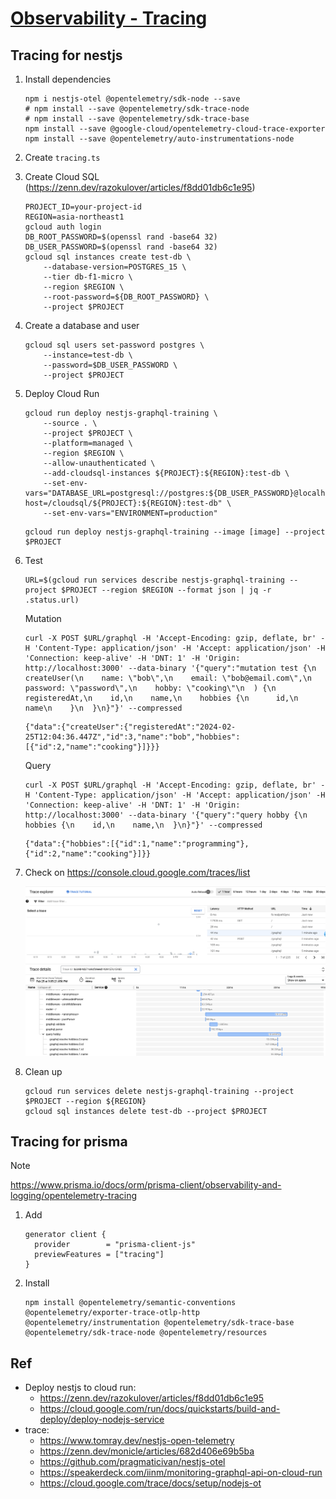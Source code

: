 # [Observability - Tracing](https://github.com/nakamasato/nest-graphql-training/pull/426)

## Tracing for nestjs

1. Install dependencies
    ```
    npm i nestjs-otel @opentelemetry/sdk-node --save
    # npm install --save @opentelemetry/sdk-trace-node
    # npm install --save @opentelemetry/sdk-trace-base
    npm install --save @google-cloud/opentelemetry-cloud-trace-exporter
    npm install --save @opentelemetry/auto-instrumentations-node
    ```
1. Create `tracing.ts`

1. Create Cloud SQL (https://zenn.dev/razokulover/articles/f8dd01db6c1e95)

    ```
    PROJECT_ID=your-project-id
    REGION=asia-northeast1
    gcloud auth login
    DB_ROOT_PASSWORD=$(openssl rand -base64 32)
    DB_USER_PASSWORD=$(openssl rand -base64 32)
    gcloud sql instances create test-db \
        --database-version=POSTGRES_15 \
        --tier db-f1-micro \
        --region $REGION \
        --root-password=${DB_ROOT_PASSWORD} \
        --project $PROJECT
    ```

1. Create a database and user

    ```
    gcloud sql users set-password postgres \
        --instance=test-db \
        --password=$DB_USER_PASSWORD \
        --project $PROJECT
    ```

1. Deploy Cloud Run

    ```
    gcloud run deploy nestjs-graphql-training \
        --source . \
        --project $PROJECT \
        --platform=managed \
        --region $REGION \
        --allow-unauthenticated \
        --add-cloudsql-instances ${PROJECT}:${REGION}:test-db \
        --set-env-vars="DATABASE_URL=postgresql://postgres:${DB_USER_PASSWORD}@localhost:5432/postgres?host=/cloudsql/${PROJECT}:${REGION}:test-db" \
        --set-env-vars="ENVIRONMENT=production"
    ```

    ```
    gcloud run deploy nestjs-graphql-training --image [image] --project $PROJECT
    ```

1. Test

    ```
    URL=$(gcloud run services describe nestjs-graphql-training --project $PROJECT --region $REGION --format json | jq -r .status.url)
    ```

    Mutation

    ```
    curl -X POST $URL/graphql -H 'Accept-Encoding: gzip, deflate, br' -H 'Content-Type: application/json' -H 'Accept: application/json' -H 'Connection: keep-alive' -H 'DNT: 1' -H 'Origin: http://localhost:3000' --data-binary '{"query":"mutation test {\n  createUser(\n    name: \"bob\",\n    email: \"bob@email.com\",\n    password: \"password\",\n    hobby: \"cooking\"\n  ) {\n    registeredAt,\n    id,\n    name,\n    hobbies {\n      id,\n      name\n    }\n  }\n}"}' --compressed
    ```
    ```
    {"data":{"createUser":{"registeredAt":"2024-02-25T12:04:36.447Z","id":3,"name":"bob","hobbies":[{"id":2,"name":"cooking"}]}}}
    ```

    Query

    ```
    curl -X POST $URL/graphql -H 'Accept-Encoding: gzip, deflate, br' -H 'Content-Type: application/json' -H 'Accept: application/json' -H 'Connection: keep-alive' -H 'DNT: 1' -H 'Origin: http://localhost:3000' --data-binary '{"query":"query hobby {\n  hobbies {\n    id,\n    name,\n  }\n}"}' --compressed
    ```
    ```
    {"data":{"hobbies":[{"id":1,"name":"programming"},{"id":2,"name":"cooking"}]}}
    ```

1. Check on https://console.cloud.google.com/traces/list

    ![](gcp-cloud-trace.png)

1. Clean up

    ```
    gcloud run services delete nestjs-graphql-training --project $PROJECT --region ${REGION}
    gcloud sql instances delete test-db --project $PROJECT
    ```

## Tracing for prisma

> [!NOTE]
> https://www.prisma.io/docs/orm/prisma-client/observability-and-logging/opentelemetry-tracing

1. Add

    ```
    generator client {
      provider        = "prisma-client-js"
      previewFeatures = ["tracing"]
    }
    ```

1. Install

    ```
    npm install @opentelemetry/semantic-conventions @opentelemetry/exporter-trace-otlp-http @opentelemetry/instrumentation @opentelemetry/sdk-trace-base @opentelemetry/sdk-trace-node @opentelemetry/resources
    ```

## Ref

- Deploy nestjs to cloud run:
    - https://zenn.dev/razokulover/articles/f8dd01db6c1e95
    - https://cloud.google.com/run/docs/quickstarts/build-and-deploy/deploy-nodejs-service
- trace:
    - https://www.tomray.dev/nestjs-open-telemetry
    - https://zenn.dev/monicle/articles/682d406e69b5ba
    - https://github.com/pragmaticivan/nestjs-otel
    - https://speakerdeck.com/iinm/monitoring-graphql-api-on-cloud-run
    - https://cloud.google.com/trace/docs/setup/nodejs-ot
